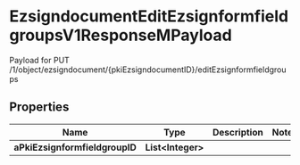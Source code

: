 

# EzsigndocumentEditEzsignformfieldgroupsV1ResponseMPayload

Payload for PUT /1/object/ezsigndocument/{pkiEzsigndocumentID}/editEzsignformfieldgroups

## Properties

| Name | Type | Description | Notes |
|------------ | ------------- | ------------- | -------------|
|**aPkiEzsignformfieldgroupID** | **List&lt;Integer&gt;** |  |  |



